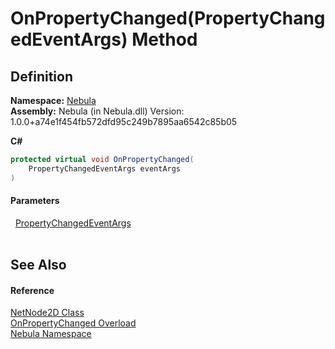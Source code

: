 # OnPropertyChanged(PropertyChangedEventArgs) Method




## Definition
**Namespace:** <a href="N_Nebula">Nebula</a>  
**Assembly:** Nebula (in Nebula.dll) Version: 1.0.0+a74e1f454fb572dfd95c249b7895aa6542c85b05

**C#**
``` C#
protected virtual void OnPropertyChanged(
	PropertyChangedEventArgs eventArgs
)
```



#### Parameters
<dl><dt>  <a href="https://learn.microsoft.com/dotnet/api/system.componentmodel.propertychangedeventargs" target="_blank" rel="noopener noreferrer">PropertyChangedEventArgs</a></dt><dd> </dd></dl>

## See Also


#### Reference
<a href="T_Nebula_NetNode2D">NetNode2D Class</a>  
<a href="Overload_Nebula_NetNode2D_OnPropertyChanged">OnPropertyChanged Overload</a>  
<a href="N_Nebula">Nebula Namespace</a>  
